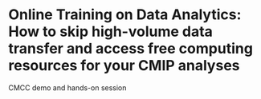 # Online Training on Data Analytics: How to skip high-volume data transfer and access free computing resources for your CMIP analyses
CMCC demo and hands-on session
